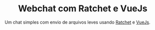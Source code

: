 <h1 align='center'>Webchat com Ratchet e VueJs</h1>
<p>
    Um chat simples com envio de arquivos leves usando <a href="http://socketo.me/">Ratchet</a> e <a href="https://vuejs.org/">VueJs</a>.
</p>
